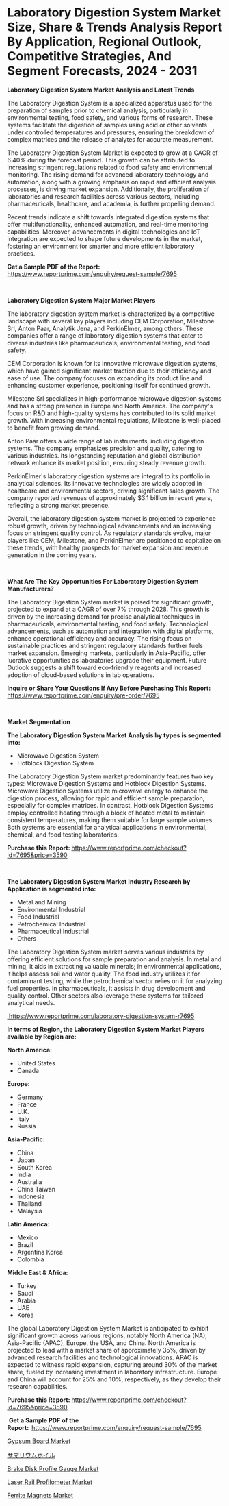 <p><h1>Laboratory Digestion System Market Size, Share & Trends Analysis Report By Application, Regional Outlook, Competitive Strategies, And Segment Forecasts, 2024 - 2031</h1></p><p><strong>Laboratory Digestion System Market Analysis and Latest Trends</strong></p>
<p><p>The Laboratory Digestion System is a specialized apparatus used for the preparation of samples prior to chemical analysis, particularly in environmental testing, food safety, and various forms of research. These systems facilitate the digestion of samples using acid or other solvents under controlled temperatures and pressures, ensuring the breakdown of complex matrices and the release of analytes for accurate measurement.</p><p>The Laboratory Digestion System Market is expected to grow at a CAGR of 6.40% during the forecast period. This growth can be attributed to increasing stringent regulations related to food safety and environmental monitoring. The rising demand for advanced laboratory technology and automation, along with a growing emphasis on rapid and efficient analysis processes, is driving market expansion. Additionally, the proliferation of laboratories and research facilities across various sectors, including pharmaceuticals, healthcare, and academia, is further propelling demand.</p><p>Recent trends indicate a shift towards integrated digestion systems that offer multifunctionality, enhanced automation, and real-time monitoring capabilities. Moreover, advancements in digital technologies and IoT integration are expected to shape future developments in the market, fostering an environment for smarter and more efficient laboratory practices.</p></p>
<p><strong>Get a Sample PDF of the Report:&nbsp;</strong> <a href="https://www.reportprime.com/enquiry/request-sample/7695">https://www.reportprime.com/enquiry/request-sample/7695</a></p>
<p>&nbsp;</p>
<p><strong>Laboratory Digestion System Major Market Players</strong></p>
<p><p>The laboratory digestion system market is characterized by a competitive landscape with several key players including CEM Corporation, Milestone Srl, Anton Paar, Analytik Jena, and PerkinElmer, among others. These companies offer a range of laboratory digestion systems that cater to diverse industries like pharmaceuticals, environmental testing, and food safety.</p><p>CEM Corporation is known for its innovative microwave digestion systems, which have gained significant market traction due to their efficiency and ease of use. The company focuses on expanding its product line and enhancing customer experience, positioning itself for continued growth.</p><p>Milestone Srl specializes in high-performance microwave digestion systems and has a strong presence in Europe and North America. The company's focus on R&D and high-quality systems has contributed to its solid market growth. With increasing environmental regulations, Milestone is well-placed to benefit from growing demand.</p><p>Anton Paar offers a wide range of lab instruments, including digestion systems. The company emphasizes precision and quality, catering to various industries. Its longstanding reputation and global distribution network enhance its market position, ensuring steady revenue growth.</p><p>PerkinElmer's laboratory digestion systems are integral to its portfolio in analytical sciences. Its innovative technologies are widely adopted in healthcare and environmental sectors, driving significant sales growth. The company reported revenues of approximately $3.1 billion in recent years, reflecting a strong market presence.</p><p>Overall, the laboratory digestion system market is projected to experience robust growth, driven by technological advancements and an increasing focus on stringent quality control. As regulatory standards evolve, major players like CEM, Milestone, and PerkinElmer are positioned to capitalize on these trends, with healthy prospects for market expansion and revenue generation in the coming years.</p></p>
<p>&nbsp;</p>
<p><strong>What Are The Key Opportunities For Laboratory Digestion System Manufacturers?</strong></p>
<p><p>The Laboratory Digestion System market is poised for significant growth, projected to expand at a CAGR of over 7% through 2028. This growth is driven by the increasing demand for precise analytical techniques in pharmaceuticals, environmental testing, and food safety. Technological advancements, such as automation and integration with digital platforms, enhance operational efficiency and accuracy. The rising focus on sustainable practices and stringent regulatory standards further fuels market expansion. Emerging markets, particularly in Asia-Pacific, offer lucrative opportunities as laboratories upgrade their equipment. Future Outlook suggests a shift toward eco-friendly reagents and increased adoption of cloud-based solutions in lab operations.</p></p>
<p><strong>Inquire or Share Your Questions If Any Before Purchasing This Report:</strong> <a href="https://www.reportprime.com/enquiry/pre-order/7695">https://www.reportprime.com/enquiry/pre-order/7695</a></p>
<p>&nbsp;</p>
<p><strong>Market Segmentation</strong></p>
<p><strong>The Laboratory Digestion System Market Analysis by types is segmented into:</strong></p>
<p><ul><li>Microwave Digestion System</li><li>Hotblock Digestion System</li></ul></p>
<p><p>The Laboratory Digestion System market predominantly features two key types: Microwave Digestion Systems and Hotblock Digestion Systems. Microwave Digestion Systems utilize microwave energy to enhance the digestion process, allowing for rapid and efficient sample preparation, especially for complex matrices. In contrast, Hotblock Digestion Systems employ controlled heating through a block of heated metal to maintain consistent temperatures, making them suitable for large sample volumes. Both systems are essential for analytical applications in environmental, chemical, and food testing laboratories.</p></p>
<p><strong>Purchase this Report:&nbsp;</strong><a href="https://www.reportprime.com/checkout?id=7695&price=3590">https://www.reportprime.com/checkout?id=7695&price=3590</a></p>
<p>&nbsp;</p>
<p><strong>The Laboratory Digestion System Market Industry Research by Application is segmented into:</strong></p>
<p><ul><li>Metal and Mining</li><li>Environmental Industrial</li><li>Food Industrial</li><li>Petrochemical Industrial</li><li>Pharmaceutical Industrial</li><li>Others</li></ul></p>
<p><p>The Laboratory Digestion System market serves various industries by offering efficient solutions for sample preparation and analysis. In metal and mining, it aids in extracting valuable minerals; in environmental applications, it helps assess soil and water quality. The food industry utilizes it for contaminant testing, while the petrochemical sector relies on it for analyzing fuel properties. In pharmaceuticals, it assists in drug development and quality control. Other sectors also leverage these systems for tailored analytical needs.</p></p>
<p><a href="https://www.reportprime.com/laboratory-digestion-system-r7695">&nbsp;https://www.reportprime.com/laboratory-digestion-system-r7695</a></p>
<p><strong>In terms of Region, the Laboratory Digestion System Market Players available by Region are:</strong></p>
<p>
    <p> <strong> North America: </strong>
        <ul>
            <li>United States</li>
            <li>Canada</li>
        </ul>
        </p> 
    <p> <strong> Europe: </strong>
        <ul>
            <li>Germany</li>
            <li>France</li>
            <li>U.K.</li>
            <li>Italy</li>
            <li>Russia</li>
        </ul>
        </p> 
    <p> <strong> Asia-Pacific: </strong>
        <ul>
            <li>China</li>
            <li>Japan</li>
            <li>South Korea</li>
            <li>India</li>
            <li>Australia</li>
            <li>China Taiwan</li>
            <li>Indonesia</li>
            <li>Thailand</li>
            <li>Malaysia</li>
        </ul>
        </p> 
    <p> <strong> Latin America: </strong>
        <ul>
            <li>Mexico</li>
            <li>Brazil</li>
            <li>Argentina Korea</li>
            <li>Colombia</li>
        </ul>
        </p> 
    <p> <strong> Middle East & Africa: </strong>
        <ul>
            <li>Turkey</li>
            <li>Saudi</li>
            <li>Arabia</li>
            <li>UAE</li>
            <li>Korea</li>
        </ul>
    </p>
    </p>
<p><p>The global Laboratory Digestion System Market is anticipated to exhibit significant growth across various regions, notably North America (NA), Asia-Pacific (APAC), Europe, the USA, and China. North America is projected to lead with a market share of approximately 35%, driven by advanced research facilities and technological innovations. APAC is expected to witness rapid expansion, capturing around 30% of the market share, fueled by increasing investment in laboratory infrastructure. Europe and China will account for 25% and 10%, respectively, as they develop their research capabilities.</p></p>
<p><strong>Purchase this Report: </strong><a href="https://www.reportprime.com/checkout?id=7695&price=3590">https://www.reportprime.com/checkout?id=7695&price=3590</a></p>
<p>&nbsp;<strong>Get a Sample PDF of the Report:&nbsp;&nbsp;</strong><a href="https://www.reportprime.com/enquiry/request-sample/7695">https://www.reportprime.com/enquiry/request-sample/7695</a></p>
<p><strong></strong></p>
<p><p><a href="https://www.linkedin.com/pulse/gypsum-board-market-industry-landscape-growth-trajectories-hsunc?trackingId=HM13vLHtTiuwapur%2Fsap%2BA%3D%3D">Gypsum Board Market</a></p><p><a href="https://medium.com/@burtruozzos0f/samarium-foil-market-%E3%81%AF-%E3%82%B3%E3%82%B9%E3%83%88%E7%AE%A1%E7%90%86%E3%81%A8%E5%8A%B9%E7%8E%87%E5%90%91%E4%B8%8A%E3%82%92%E5%84%AA%E5%85%88%E3%81%97%E3%81%BE%E3%81%99-%E3%81%95%E3%82%89%E3%81%AB-%E5%A0%B1%E5%91%8A%E6%9B%B8%E3%81%AF%E5%B8%82%E5%A0%B4%E3%81%AE%E9%9C%80%E8%A6%81%E9%9D%A2%E3%81%A8%E4%BE%9B%E7%B5%A6%E9%9D%A2%E3%81%AE%E4%B8%A1%E6%96%B9%E3%82%92%E3%82%AB%E3%83%90%E3%83%BC%E3%81%97%E3%81%A6%E3%81%84%E3%81%BE%E3%81%99-samarium-foil-%E5%B8%82%E5%A0%B4%E3%81%AF-2024-%E3%81%8B%E3%82%89-3399a1bf8e58">サマリウムホイル</a></p><p><a href="https://medium.com/@natoshajacobsk69/brake-disk-profile-gauge-market-essentials-key-market-players-demand-drivers-and-roi-potential-ebcb22e925b1">Brake Disk Profile Gauge Market</a></p><p><a href="https://medium.com/@natoshajacobsk69/laser-rail-profilometer-market-share-market-analysis-growth-trends-forecasts-for-period-from-b7e1bdd8387c">Laser Rail Profilometer Market</a></p><p><a href="https://www.linkedin.com/pulse/global-perspectives-ferrite-magnets-market-trends-challenges-qerzc?trackingId=ASdvpVZVSZqVOkx7nfWLhA%3D%3D">Ferrite Magnets Market</a></p></p>